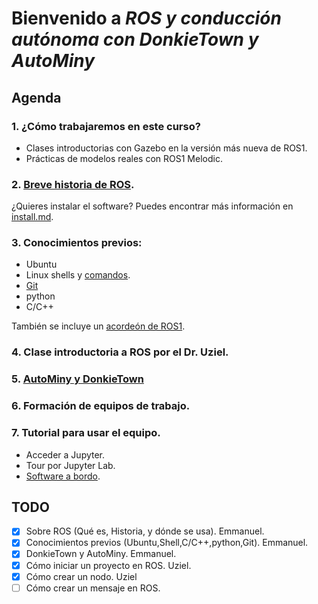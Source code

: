 # Bienvenido a *ROS y conducción autónoma con DonkieTown y AutoMiny*

## Agenda
### 1. ¿Cómo trabajaremos en este curso?
- Clases introductorias con Gazebo en la versión más nueva de ROS1.
- Prácticas de modelos reales con ROS1 Melodic.

### 2. [Breve historia de ROS](https://docs.google.com/presentation/d/1448rrzZO1TJ6_GUowgdLRBvesh_EeMGizCUs7hxbvyo/edit?usp=share_link). <!--20 minutos -->

¿Quieres instalar el software? Puedes encontrar más información en [install.md](install.md). 

### 3. Conocimientos previos:
- Ubuntu
- Linux shells y [comandos](utils/linux_cheat_sheet.pdf).
- [Git](utils/git-cheat-sheet.pdf)
- python
- C/C++

También se incluye un [acordeón de ROS1](utils/ROScheatsheet.pdf). 

### 4. Clase introductoria a ROS por el Dr. Uziel.

### 5. [AutoMiny y DonkieTown](https://docs.google.com/presentation/d/1aW7goNB1AgBjKIaIBLm7a35ICOMWwXzFtctW1BGF978/edit?usp=share_link)

### 6. Formación de equipos de trabajo.

### 7. Tutorial para usar el equipo.
- Acceder a Jupyter.
- Tour por Jupyter Lab.
- [Software a bordo](software/README.md).

## TODO
- [x] Sobre ROS (Qué es, Historia, y dónde se usa). Emmanuel.
- [x] Conocimientos previos (Ubuntu,Shell,C/C++,python,Git). Emmanuel.
- [x] DonkieTown y AutoMiny. Emmanuel.
- [x] Cómo iniciar un proyecto en ROS. Uziel.
- [x] Cómo crear un nodo. Uziel
- [ ] Cómo crear un mensaje en ROS.